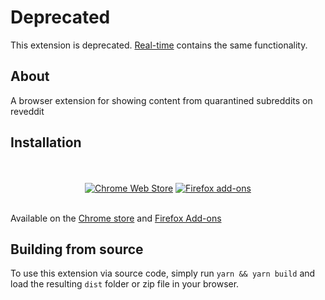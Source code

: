# Deprecated

This extension is deprecated. [Real-time](https://github.com/reveddit/real-time-extension) contains the same functionality.

## About
A browser extension for showing content from quarantined subreddits on reveddit

## Installation
<p align="center">
  </br></br>
  <a href="https://chrome.google.com/webstore/detail/revddit-quarantined/cmfgeilnphkjendelakiniceinhjonfh">
    <img src="https://i.imgur.com/B0i5sn3.png" alt="Chrome Web Store"></a>
  <a href="https://addons.mozilla.org/en-US/firefox/addon/reveddit-quarantined/">
    <img src="https://i.imgur.com/dvof8rG.png" alt="Firefox add-ons"></a>
  </br></br>
</p>

Available on the [Chrome store](https://chrome.google.com/webstore/detail/revddit-quarantined/cmfgeilnphkjendelakiniceinhjonfh) and [Firefox Add-ons](https://addons.mozilla.org/en-US/firefox/addon/reveddit-quarantined/)

## Building from source

To use this extension via source code, simply run `yarn && yarn build` and load the resulting `dist` folder or zip file in your browser.
